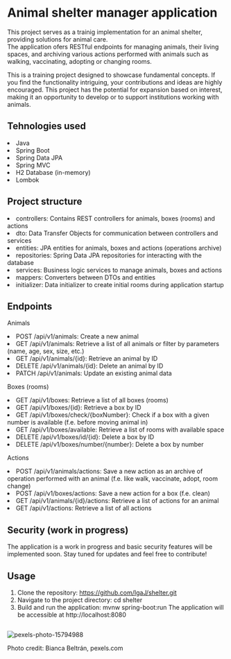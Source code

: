 # Animal shelter manager application
This project serves as a trainig implementation for an animal shelter, providing solutions for animal care.  
The application ofers RESTful endpoints for managing animals, their living spaces, and archiving various actions performed with animals such as walking, vaccinating, adopting or changing rooms.

This is a training project designed to showcase fundamental concepts. If you find the functionality intriguing, your contributions and ideas are highly encouraged. This project has the potential for expansion based on interest, making it an opportunity to develop or to support institutions working with animals.

## Tehnologies used
<li>Java
<li>Spring Boot
<li>Spring Data JPA
<li>Spring MVC
<li>H2 Database (in-memory)
<li>Lombok

## Project structure
<li>controllers: Contains REST controllers for animals, boxes (rooms) and actions
<li>dto: Data Transfer Objects for communication between controllers and services
<li>entities: JPA entities for animals, boxes and actions (operations archive)
<li>repositories: Spring Data JPA repositories for interacting with the database
<li>services: Business logic services to manage animals, boxes and actions
<li>mappers: Converters between DTOs and entities
<li>initializer: Data initializer to create initial rooms during application startup

## Endpoints
Animals
<li>POST /api/v1/animals: Create a new animal
<li>GET /api/v1/animals: Retrieve a list of all animals or filter by parameters (name, age, sex, size, etc.)
<li>GET /api/v1/animals/{id}: Retrieve an animal by ID
<li>DELETE /api/v1/animals/{id}: Delete an animal by ID
<li>PATCH /api/v1/animals: Update an existing animal data

Boxes (rooms)
<li>GET /api/v1/boxes: Retrieve a list of all boxes (rooms)
<li>GET /api/v1/boxes/{id}: Retrieve a box by ID
<li>GET /api/v1/boxes/check/{boxNumber}: Check if a box with a given number is available (f.e. before moving animal in)
<li>GET /api/v1/boxes/available: Retrieve a list of rooms with available space
<li>DELETE /api/v1/boxes/id/{id}: Delete a box by ID
<li>DELETE /api/v1/boxes/number/{number}: Delete a box by number

Actions
<li>POST /api/v1/animals/actions: Save a new action as an archive of operation performed with an animal (f.e. like walk, vaccinate, adopt, room change)
<li>POST /api/v1/boxes/actions: Save a new action for a box (f.e. clean)
<li>GET /api/v1/animals/{id}/actions: Retrieve a list of actions for an animal
<li>GET /api/v1/actions: Retrieve a list of all actions

## Security (work in progress)
The application is a work in progress and basic security features will be implemented soon. Stay tuned for updates and feel free to contribute!

## Usage
1. Clone the repository: https://github.com/IgaJ/shelter.git
2. Navigate to the project directory: cd shelter
3. Build and run the application: mvnw spring-boot:run
The application will be accessible at http://localhost:8080

## 
![pexels-photo-15794988](https://github.com/IgaJ/shelter/assets/110561199/26133d2c-15f0-4e97-b043-ef8b256f9e88)

Photo credit: Bianca Beltrán, pexels.com






